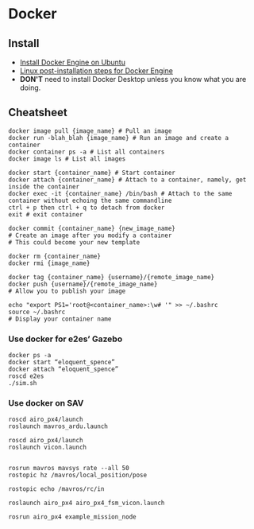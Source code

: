 # Docker

## Install
- [Install Docker Engine on Ubuntu](https://docs.docker.com/engine/install/ubuntu/)
- [Linux post-installation steps for Docker Engine](https://docs.docker.com/engine/install/linux-postinstall/)
- **DON'T** need to install Docker Desktop unless you know what you are doing.

## Cheatsheet
```
docker image pull {image_name} # Pull an image
docker run -blah_blah {image_name} # Run an image and create a container
docker container ps -a # List all containers
docker image ls # List all images

docker start {container_name} # Start container
docker attach {container_name} # Attach to a container, namely, get inside the container
docker exec -it {container_name} /bin/bash # Attach to the same container without echoing the same commandline
ctrl + p then ctrl + q to detach from docker
exit # exit container

docker commit {container_name} {new_image_name} 
# Create an image after you modify a container
# This could become your new template

docker rm {container_name}
docker rmi {image_name}

docker tag {container_name} {username}/{remote_image_name}
docker push {username}/{remote_image_name}
# Allow you to publish your image

echo "export PS1='root@<container_name>:\w# '" >> ~/.bashrc
source ~/.bashrc
# Display your container name 
```

### Use docker for e2es’ Gazebo
```
docker ps -a
docker start “eloquent_spence”
docker attach “eloquent_spence”
roscd e2es
./sim.sh
```

### Use docker on SAV
```
roscd airo_px4/launch
roslaunch mavros_ardu.launch

roscd airo_px4/launch
roslaunch vicon.launch


rosrun mavros mavsys rate --all 50
rostopic hz /mavros/local_position/pose

rostopic echo /mavros/rc/in

roslaunch airo_px4 airo_px4_fsm_vicon.launch

rosrun airo_px4 example_mission_node
```

